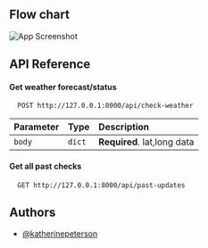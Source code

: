 
## Flow chart

![App Screenshot](https://i.imgur.com/8OCzdVZ.png)


## API Reference

#### Get weather forecast/status

```http
  POST http://127.0.0.1:8000/api/check-weather
```

| Parameter | Type     | Description                |
| :-------- | :------- | :------------------------- |
| `body` | `dict` | **Required**. lat,long data |

#### Get all past checks

```http
  GET http://127.0.0.1:8000/api/past-updates
```





## Authors

- [@katherinepeterson](https://www.github.com/octokatherine)

